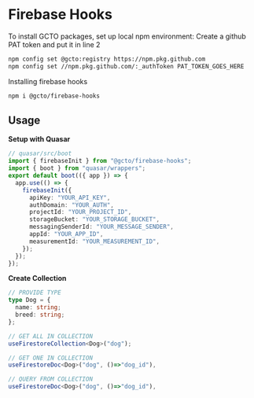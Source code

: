 # Firebase Hooks

To install GCTO packages, set up local npm environment:
Create a github PAT token and put it in line 2

```bash
npm config set @gcto:registry https://npm.pkg.github.com
npm config set //npm.pkg.github.com/:_authToken PAT_TOKEN_GOES_HERE
```

Installing firebase hooks

```bash
npm i @gcto/firebase-hooks
```

## Usage

**Setup with Quasar**

```ts
// quasar/src/boot
import { firebaseInit } from "@gcto/firebase-hooks";
import { boot } from "quasar/wrappers";
export default boot(({ app }) => {
  app.use(() => {
    firebaseInit({
      apiKey: "YOUR_API_KEY",
      authDomain: "YOUR_AUTH",
      projectId: "YOUR_PROJECT_ID",
      storageBucket: "YOUR_STORAGE_BUCKET",
      messagingSenderId: "YOUR_MESSAGE_SENDER",
      appId: "YOUR_APP_ID",
      measurementId: "YOUR_MEASUREMENT_ID",
    });
  });
});
```

**Create Collection**

```ts
// PROVIDE TYPE
type Dog = {
  name: string;
  breed: string;
};

// GET ALL IN COLLECTION
useFirestoreCollection<Dog>("dog");

// GET ONE IN COLLECTION
useFirestoreDoc<Dog>("dog", ()=>"dog_id"),

// QUERY FROM COLLECTION
useFirestoreDoc<Dog>("dog", ()=>"dog_id"),
```
